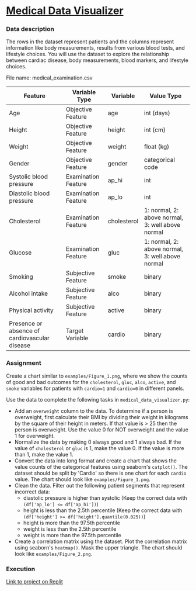 # [Medical Data Visualizer](https://www.freecodecamp.org/learn/data-analysis-with-python/data-analysis-with-python-projects/medical-data-visualizer)

### Data description

The rows in the dataset represent patients and the columns represent information like body measurements, results from various blood tests, and lifestyle choices. You will use the dataset to explore the relationship between cardiac disease, body measurements, blood markers, and lifestyle choices.

File name: medical_examination.csv


| Feature                                       |	Variable Type       |	Variable    | Value Type                                       |
|-----------------------------------------------|---------------------|-------------|--------------------------------------------------|
| Age                                           |	Objective Feature   |	age         | int (days)                                       |
| Height                                        |	Objective Feature	  | height      | int (cm)                                         |
| Weight                                        | Objective Feature	  | weight      | float (kg)                                       |
| Gender                                        |	Objective Feature	  | gender      | categorical code                                 |
| Systolic blood pressure                       | Examination Feature | ap_hi       |	int                                              |
| Diastolic blood pressure                      |	Examination Feature |	ap_lo	      | int                                              |
| Cholesterol                                   |	Examination Feature |	cholesterol |	1: normal, 2: above normal, 3: well above normal |
| Glucose                                       |	Examination Feature |	gluc        |	1: normal, 2: above normal, 3: well above normal |
| Smoking                                       |	Subjective Feature  |	smoke       |	binary                                           |
| Alcohol intake                                |	Subjective Feature  |	alco        |	binary                                           |
| Physical activity                             |	Subjective Feature  |	active      |	binary                                           |
| Presence or absence of cardiovascular disease |	Target Variable     |	cardio      |	binary                                           |

### Assignment

Create a chart similar to ```examples/Figure_1.png```, where we show the counts of good and bad outcomes for the ```cholesterol```, ```gluc```, ```alco```, ```active```, and ```smoke``` variables for patients with ```cardio=1``` and ```cardio=0``` in different panels.

Use the data to complete the following tasks in ```medical_data_visualizer.py```:

* Add an ```overweight``` column to the data. To determine if a person is overweight, first calculate their BMI by dividing their weight in kilograms by the square of their height in meters. If that value is > 25 then the person is overweight. Use the value 0 for NOT overweight and the value 1 for overweight.
* Normalize the data by making 0 always good and 1 always bad. If the value of ```cholesterol``` or ```gluc``` is 1, make the value 0. If the value is more than 1, make the value 1.
* Convert the data into long format and create a chart that shows the value counts of the categorical features using seaborn's ```catplot()```. The dataset should be split by 'Cardio' so there is one chart for each ```cardio``` value. The chart should look like ```examples/Figure_1.png```.
* Clean the data. Filter out the following patient segments that represent incorrect data:
   - diastolic pressure is higher than systolic (Keep the correct data with ```(df['ap_lo'] <= df['ap_hi'])```)
   - height is less than the 2.5th percentile (Keep the correct data with ```(df['height'] >= df['height'].quantile(0.025))```)
   - height is more than the 97.5th percentile
   - weight is less than the 2.5th percentile
   - weight is more than the 97.5th percentile
* Create a correlation matrix using the dataset. Plot the correlation matrix using seaborn's ```heatmap()```. Mask the upper triangle. The chart should look like ```examples/Figure_2.png```.

### Execution

[Link to project on Replit](https://replit.com/@MariaSylwiaR/medical-data-visualizer)
